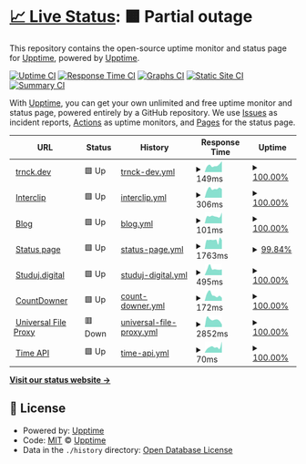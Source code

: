 # [📈 Live Status](https://uptime.trnck.dev): <!--live status--> **🟧 Partial outage**

This repository contains the open-source uptime monitor and status page for [Upptime](https://upptime.js.org), powered by [Upptime](https://github.com/upptime/upptime).

[![Uptime CI](https://github.com/koj-co/upptime/workflows/Uptime%20CI/badge.svg)](https://github.com/koj-co/upptime/actions?query=workflow%3A%22Uptime+CI%22)
[![Response Time CI](https://github.com/koj-co/upptime/workflows/Response%20Time%20CI/badge.svg)](https://github.com/koj-co/upptime/actions?query=workflow%3A%22Response+Time+CI%22)
[![Graphs CI](https://github.com/koj-co/upptime/workflows/Graphs%20CI/badge.svg)](https://github.com/koj-co/upptime/actions?query=workflow%3A%22Graphs+CI%22)
[![Static Site CI](https://github.com/koj-co/upptime/workflows/Static%20Site%20CI/badge.svg)](https://github.com/koj-co/upptime/actions?query=workflow%3A%22Static+Site+CI%22)
[![Summary CI](https://github.com/koj-co/upptime/workflows/Summary%20CI/badge.svg)](https://github.com/koj-co/upptime/actions?query=workflow%3A%22Summary+CI%22)

With [Upptime](https://upptime.js.org), you can get your own unlimited and free uptime monitor and status page, powered entirely by a GitHub repository. We use [Issues](https://github.com/upptime/upptime/issues) as incident reports, [Actions](https://github.com/upptime/upptime/actions) as uptime monitors, and [Pages](https://uptime.trnck.dev) for the status page.

<!--start: status pages-->
<!-- This summary is generated by Upptime (https://github.com/upptime/upptime) -->
<!-- Do not edit this manually, your changes will be overwritten -->
<!-- prettier-ignore -->
| URL | Status | History | Response Time | Uptime |
| --- | ------ | ------- | ------------- | ------ |
| <img alt="" src="https://favicons.githubusercontent.com/trnck.dev" height="13"> [trnck.dev](https://trnck.dev) | 🟩 Up | [trnck-dev.yml](https://github.com/filiptronicek/status/commits/HEAD/history/trnck-dev.yml) | <details><summary><img alt="Response time graph" src="./graphs/trnck-dev/response-time-week.png" height="20"> 149ms</summary><br><a href="https://uptime.trnck.dev/history/trnck-dev"><img alt="Response time 156" src="https://img.shields.io/endpoint?url=https%3A%2F%2Fraw.githubusercontent.com%2Ffiliptronicek%2Fstatus%2FHEAD%2Fapi%2Ftrnck-dev%2Fresponse-time.json"></a><br><a href="https://uptime.trnck.dev/history/trnck-dev"><img alt="24-hour response time 233" src="https://img.shields.io/endpoint?url=https%3A%2F%2Fraw.githubusercontent.com%2Ffiliptronicek%2Fstatus%2FHEAD%2Fapi%2Ftrnck-dev%2Fresponse-time-day.json"></a><br><a href="https://uptime.trnck.dev/history/trnck-dev"><img alt="7-day response time 149" src="https://img.shields.io/endpoint?url=https%3A%2F%2Fraw.githubusercontent.com%2Ffiliptronicek%2Fstatus%2FHEAD%2Fapi%2Ftrnck-dev%2Fresponse-time-week.json"></a><br><a href="https://uptime.trnck.dev/history/trnck-dev"><img alt="30-day response time 145" src="https://img.shields.io/endpoint?url=https%3A%2F%2Fraw.githubusercontent.com%2Ffiliptronicek%2Fstatus%2FHEAD%2Fapi%2Ftrnck-dev%2Fresponse-time-month.json"></a><br><a href="https://uptime.trnck.dev/history/trnck-dev"><img alt="1-year response time 156" src="https://img.shields.io/endpoint?url=https%3A%2F%2Fraw.githubusercontent.com%2Ffiliptronicek%2Fstatus%2FHEAD%2Fapi%2Ftrnck-dev%2Fresponse-time-year.json"></a></details> | <details><summary><a href="https://uptime.trnck.dev/history/trnck-dev">100.00%</a></summary><a href="https://uptime.trnck.dev/history/trnck-dev"><img alt="All-time uptime 100.00%" src="https://img.shields.io/endpoint?url=https%3A%2F%2Fraw.githubusercontent.com%2Ffiliptronicek%2Fstatus%2FHEAD%2Fapi%2Ftrnck-dev%2Fuptime.json"></a><br><a href="https://uptime.trnck.dev/history/trnck-dev"><img alt="24-hour uptime 100.00%" src="https://img.shields.io/endpoint?url=https%3A%2F%2Fraw.githubusercontent.com%2Ffiliptronicek%2Fstatus%2FHEAD%2Fapi%2Ftrnck-dev%2Fuptime-day.json"></a><br><a href="https://uptime.trnck.dev/history/trnck-dev"><img alt="7-day uptime 100.00%" src="https://img.shields.io/endpoint?url=https%3A%2F%2Fraw.githubusercontent.com%2Ffiliptronicek%2Fstatus%2FHEAD%2Fapi%2Ftrnck-dev%2Fuptime-week.json"></a><br><a href="https://uptime.trnck.dev/history/trnck-dev"><img alt="30-day uptime 100.00%" src="https://img.shields.io/endpoint?url=https%3A%2F%2Fraw.githubusercontent.com%2Ffiliptronicek%2Fstatus%2FHEAD%2Fapi%2Ftrnck-dev%2Fuptime-month.json"></a><br><a href="https://uptime.trnck.dev/history/trnck-dev"><img alt="1-year uptime 100.00%" src="https://img.shields.io/endpoint?url=https%3A%2F%2Fraw.githubusercontent.com%2Ffiliptronicek%2Fstatus%2FHEAD%2Fapi%2Ftrnck-dev%2Fuptime-year.json"></a></details>
| <img alt="" src="https://favicons.githubusercontent.com/interclip.app" height="13"> [Interclip](https://interclip.app) | 🟩 Up | [interclip.yml](https://github.com/filiptronicek/status/commits/HEAD/history/interclip.yml) | <details><summary><img alt="Response time graph" src="./graphs/interclip/response-time-week.png" height="20"> 306ms</summary><br><a href="https://uptime.trnck.dev/history/interclip"><img alt="Response time 304" src="https://img.shields.io/endpoint?url=https%3A%2F%2Fraw.githubusercontent.com%2Ffiliptronicek%2Fstatus%2FHEAD%2Fapi%2Finterclip%2Fresponse-time.json"></a><br><a href="https://uptime.trnck.dev/history/interclip"><img alt="24-hour response time 298" src="https://img.shields.io/endpoint?url=https%3A%2F%2Fraw.githubusercontent.com%2Ffiliptronicek%2Fstatus%2FHEAD%2Fapi%2Finterclip%2Fresponse-time-day.json"></a><br><a href="https://uptime.trnck.dev/history/interclip"><img alt="7-day response time 306" src="https://img.shields.io/endpoint?url=https%3A%2F%2Fraw.githubusercontent.com%2Ffiliptronicek%2Fstatus%2FHEAD%2Fapi%2Finterclip%2Fresponse-time-week.json"></a><br><a href="https://uptime.trnck.dev/history/interclip"><img alt="30-day response time 232" src="https://img.shields.io/endpoint?url=https%3A%2F%2Fraw.githubusercontent.com%2Ffiliptronicek%2Fstatus%2FHEAD%2Fapi%2Finterclip%2Fresponse-time-month.json"></a><br><a href="https://uptime.trnck.dev/history/interclip"><img alt="1-year response time 304" src="https://img.shields.io/endpoint?url=https%3A%2F%2Fraw.githubusercontent.com%2Ffiliptronicek%2Fstatus%2FHEAD%2Fapi%2Finterclip%2Fresponse-time-year.json"></a></details> | <details><summary><a href="https://uptime.trnck.dev/history/interclip">100.00%</a></summary><a href="https://uptime.trnck.dev/history/interclip"><img alt="All-time uptime 99.72%" src="https://img.shields.io/endpoint?url=https%3A%2F%2Fraw.githubusercontent.com%2Ffiliptronicek%2Fstatus%2FHEAD%2Fapi%2Finterclip%2Fuptime.json"></a><br><a href="https://uptime.trnck.dev/history/interclip"><img alt="24-hour uptime 100.00%" src="https://img.shields.io/endpoint?url=https%3A%2F%2Fraw.githubusercontent.com%2Ffiliptronicek%2Fstatus%2FHEAD%2Fapi%2Finterclip%2Fuptime-day.json"></a><br><a href="https://uptime.trnck.dev/history/interclip"><img alt="7-day uptime 100.00%" src="https://img.shields.io/endpoint?url=https%3A%2F%2Fraw.githubusercontent.com%2Ffiliptronicek%2Fstatus%2FHEAD%2Fapi%2Finterclip%2Fuptime-week.json"></a><br><a href="https://uptime.trnck.dev/history/interclip"><img alt="30-day uptime 99.90%" src="https://img.shields.io/endpoint?url=https%3A%2F%2Fraw.githubusercontent.com%2Ffiliptronicek%2Fstatus%2FHEAD%2Fapi%2Finterclip%2Fuptime-month.json"></a><br><a href="https://uptime.trnck.dev/history/interclip"><img alt="1-year uptime 99.72%" src="https://img.shields.io/endpoint?url=https%3A%2F%2Fraw.githubusercontent.com%2Ffiliptronicek%2Fstatus%2FHEAD%2Fapi%2Finterclip%2Fuptime-year.json"></a></details>
| <img alt="" src="https://favicons.githubusercontent.com/blog.trnck.dev" height="13"> [Blog](https://blog.trnck.dev) | 🟩 Up | [blog.yml](https://github.com/filiptronicek/status/commits/HEAD/history/blog.yml) | <details><summary><img alt="Response time graph" src="./graphs/blog/response-time-week.png" height="20"> 101ms</summary><br><a href="https://uptime.trnck.dev/history/blog"><img alt="Response time 166" src="https://img.shields.io/endpoint?url=https%3A%2F%2Fraw.githubusercontent.com%2Ffiliptronicek%2Fstatus%2FHEAD%2Fapi%2Fblog%2Fresponse-time.json"></a><br><a href="https://uptime.trnck.dev/history/blog"><img alt="24-hour response time 149" src="https://img.shields.io/endpoint?url=https%3A%2F%2Fraw.githubusercontent.com%2Ffiliptronicek%2Fstatus%2FHEAD%2Fapi%2Fblog%2Fresponse-time-day.json"></a><br><a href="https://uptime.trnck.dev/history/blog"><img alt="7-day response time 101" src="https://img.shields.io/endpoint?url=https%3A%2F%2Fraw.githubusercontent.com%2Ffiliptronicek%2Fstatus%2FHEAD%2Fapi%2Fblog%2Fresponse-time-week.json"></a><br><a href="https://uptime.trnck.dev/history/blog"><img alt="30-day response time 166" src="https://img.shields.io/endpoint?url=https%3A%2F%2Fraw.githubusercontent.com%2Ffiliptronicek%2Fstatus%2FHEAD%2Fapi%2Fblog%2Fresponse-time-month.json"></a><br><a href="https://uptime.trnck.dev/history/blog"><img alt="1-year response time 166" src="https://img.shields.io/endpoint?url=https%3A%2F%2Fraw.githubusercontent.com%2Ffiliptronicek%2Fstatus%2FHEAD%2Fapi%2Fblog%2Fresponse-time-year.json"></a></details> | <details><summary><a href="https://uptime.trnck.dev/history/blog">100.00%</a></summary><a href="https://uptime.trnck.dev/history/blog"><img alt="All-time uptime 100.00%" src="https://img.shields.io/endpoint?url=https%3A%2F%2Fraw.githubusercontent.com%2Ffiliptronicek%2Fstatus%2FHEAD%2Fapi%2Fblog%2Fuptime.json"></a><br><a href="https://uptime.trnck.dev/history/blog"><img alt="24-hour uptime 100.00%" src="https://img.shields.io/endpoint?url=https%3A%2F%2Fraw.githubusercontent.com%2Ffiliptronicek%2Fstatus%2FHEAD%2Fapi%2Fblog%2Fuptime-day.json"></a><br><a href="https://uptime.trnck.dev/history/blog"><img alt="7-day uptime 100.00%" src="https://img.shields.io/endpoint?url=https%3A%2F%2Fraw.githubusercontent.com%2Ffiliptronicek%2Fstatus%2FHEAD%2Fapi%2Fblog%2Fuptime-week.json"></a><br><a href="https://uptime.trnck.dev/history/blog"><img alt="30-day uptime 100.00%" src="https://img.shields.io/endpoint?url=https%3A%2F%2Fraw.githubusercontent.com%2Ffiliptronicek%2Fstatus%2FHEAD%2Fapi%2Fblog%2Fuptime-month.json"></a><br><a href="https://uptime.trnck.dev/history/blog"><img alt="1-year uptime 100.00%" src="https://img.shields.io/endpoint?url=https%3A%2F%2Fraw.githubusercontent.com%2Ffiliptronicek%2Fstatus%2FHEAD%2Fapi%2Fblog%2Fuptime-year.json"></a></details>
| <img alt="" src="https://favicons.githubusercontent.com/status.trnck.dev" height="13"> [Status page](https://status.trnck.dev) | 🟩 Up | [status-page.yml](https://github.com/filiptronicek/status/commits/HEAD/history/status-page.yml) | <details><summary><img alt="Response time graph" src="./graphs/status-page/response-time-week.png" height="20"> 1763ms</summary><br><a href="https://uptime.trnck.dev/history/status-page"><img alt="Response time 1991" src="https://img.shields.io/endpoint?url=https%3A%2F%2Fraw.githubusercontent.com%2Ffiliptronicek%2Fstatus%2FHEAD%2Fapi%2Fstatus-page%2Fresponse-time.json"></a><br><a href="https://uptime.trnck.dev/history/status-page"><img alt="24-hour response time 3066" src="https://img.shields.io/endpoint?url=https%3A%2F%2Fraw.githubusercontent.com%2Ffiliptronicek%2Fstatus%2FHEAD%2Fapi%2Fstatus-page%2Fresponse-time-day.json"></a><br><a href="https://uptime.trnck.dev/history/status-page"><img alt="7-day response time 1763" src="https://img.shields.io/endpoint?url=https%3A%2F%2Fraw.githubusercontent.com%2Ffiliptronicek%2Fstatus%2FHEAD%2Fapi%2Fstatus-page%2Fresponse-time-week.json"></a><br><a href="https://uptime.trnck.dev/history/status-page"><img alt="30-day response time 2194" src="https://img.shields.io/endpoint?url=https%3A%2F%2Fraw.githubusercontent.com%2Ffiliptronicek%2Fstatus%2FHEAD%2Fapi%2Fstatus-page%2Fresponse-time-month.json"></a><br><a href="https://uptime.trnck.dev/history/status-page"><img alt="1-year response time 1991" src="https://img.shields.io/endpoint?url=https%3A%2F%2Fraw.githubusercontent.com%2Ffiliptronicek%2Fstatus%2FHEAD%2Fapi%2Fstatus-page%2Fresponse-time-year.json"></a></details> | <details><summary><a href="https://uptime.trnck.dev/history/status-page">99.84%</a></summary><a href="https://uptime.trnck.dev/history/status-page"><img alt="All-time uptime 99.55%" src="https://img.shields.io/endpoint?url=https%3A%2F%2Fraw.githubusercontent.com%2Ffiliptronicek%2Fstatus%2FHEAD%2Fapi%2Fstatus-page%2Fuptime.json"></a><br><a href="https://uptime.trnck.dev/history/status-page"><img alt="24-hour uptime 98.86%" src="https://img.shields.io/endpoint?url=https%3A%2F%2Fraw.githubusercontent.com%2Ffiliptronicek%2Fstatus%2FHEAD%2Fapi%2Fstatus-page%2Fuptime-day.json"></a><br><a href="https://uptime.trnck.dev/history/status-page"><img alt="7-day uptime 99.84%" src="https://img.shields.io/endpoint?url=https%3A%2F%2Fraw.githubusercontent.com%2Ffiliptronicek%2Fstatus%2FHEAD%2Fapi%2Fstatus-page%2Fuptime-week.json"></a><br><a href="https://uptime.trnck.dev/history/status-page"><img alt="30-day uptime 99.75%" src="https://img.shields.io/endpoint?url=https%3A%2F%2Fraw.githubusercontent.com%2Ffiliptronicek%2Fstatus%2FHEAD%2Fapi%2Fstatus-page%2Fuptime-month.json"></a><br><a href="https://uptime.trnck.dev/history/status-page"><img alt="1-year uptime 99.55%" src="https://img.shields.io/endpoint?url=https%3A%2F%2Fraw.githubusercontent.com%2Ffiliptronicek%2Fstatus%2FHEAD%2Fapi%2Fstatus-page%2Fuptime-year.json"></a></details>
| <img alt="" src="https://favicons.githubusercontent.com/studuj.digital" height="13"> [Studuj.digital](https://studuj.digital) | 🟩 Up | [studuj-digital.yml](https://github.com/filiptronicek/status/commits/HEAD/history/studuj-digital.yml) | <details><summary><img alt="Response time graph" src="./graphs/studuj-digital/response-time-week.png" height="20"> 495ms</summary><br><a href="https://uptime.trnck.dev/history/studuj-digital"><img alt="Response time 512" src="https://img.shields.io/endpoint?url=https%3A%2F%2Fraw.githubusercontent.com%2Ffiliptronicek%2Fstatus%2FHEAD%2Fapi%2Fstuduj-digital%2Fresponse-time.json"></a><br><a href="https://uptime.trnck.dev/history/studuj-digital"><img alt="24-hour response time 440" src="https://img.shields.io/endpoint?url=https%3A%2F%2Fraw.githubusercontent.com%2Ffiliptronicek%2Fstatus%2FHEAD%2Fapi%2Fstuduj-digital%2Fresponse-time-day.json"></a><br><a href="https://uptime.trnck.dev/history/studuj-digital"><img alt="7-day response time 495" src="https://img.shields.io/endpoint?url=https%3A%2F%2Fraw.githubusercontent.com%2Ffiliptronicek%2Fstatus%2FHEAD%2Fapi%2Fstuduj-digital%2Fresponse-time-week.json"></a><br><a href="https://uptime.trnck.dev/history/studuj-digital"><img alt="30-day response time 476" src="https://img.shields.io/endpoint?url=https%3A%2F%2Fraw.githubusercontent.com%2Ffiliptronicek%2Fstatus%2FHEAD%2Fapi%2Fstuduj-digital%2Fresponse-time-month.json"></a><br><a href="https://uptime.trnck.dev/history/studuj-digital"><img alt="1-year response time 512" src="https://img.shields.io/endpoint?url=https%3A%2F%2Fraw.githubusercontent.com%2Ffiliptronicek%2Fstatus%2FHEAD%2Fapi%2Fstuduj-digital%2Fresponse-time-year.json"></a></details> | <details><summary><a href="https://uptime.trnck.dev/history/studuj-digital">100.00%</a></summary><a href="https://uptime.trnck.dev/history/studuj-digital"><img alt="All-time uptime 99.93%" src="https://img.shields.io/endpoint?url=https%3A%2F%2Fraw.githubusercontent.com%2Ffiliptronicek%2Fstatus%2FHEAD%2Fapi%2Fstuduj-digital%2Fuptime.json"></a><br><a href="https://uptime.trnck.dev/history/studuj-digital"><img alt="24-hour uptime 100.00%" src="https://img.shields.io/endpoint?url=https%3A%2F%2Fraw.githubusercontent.com%2Ffiliptronicek%2Fstatus%2FHEAD%2Fapi%2Fstuduj-digital%2Fuptime-day.json"></a><br><a href="https://uptime.trnck.dev/history/studuj-digital"><img alt="7-day uptime 100.00%" src="https://img.shields.io/endpoint?url=https%3A%2F%2Fraw.githubusercontent.com%2Ffiliptronicek%2Fstatus%2FHEAD%2Fapi%2Fstuduj-digital%2Fuptime-week.json"></a><br><a href="https://uptime.trnck.dev/history/studuj-digital"><img alt="30-day uptime 99.91%" src="https://img.shields.io/endpoint?url=https%3A%2F%2Fraw.githubusercontent.com%2Ffiliptronicek%2Fstatus%2FHEAD%2Fapi%2Fstuduj-digital%2Fuptime-month.json"></a><br><a href="https://uptime.trnck.dev/history/studuj-digital"><img alt="1-year uptime 99.93%" src="https://img.shields.io/endpoint?url=https%3A%2F%2Fraw.githubusercontent.com%2Ffiliptronicek%2Fstatus%2FHEAD%2Fapi%2Fstuduj-digital%2Fuptime-year.json"></a></details>
| <img alt="" src="https://favicons.githubusercontent.com/countdowner.now.sh" height="13"> [CountDowner](https://countdowner.now.sh) | 🟩 Up | [count-downer.yml](https://github.com/filiptronicek/status/commits/HEAD/history/count-downer.yml) | <details><summary><img alt="Response time graph" src="./graphs/count-downer/response-time-week.png" height="20"> 172ms</summary><br><a href="https://uptime.trnck.dev/history/count-downer"><img alt="Response time 221" src="https://img.shields.io/endpoint?url=https%3A%2F%2Fraw.githubusercontent.com%2Ffiliptronicek%2Fstatus%2FHEAD%2Fapi%2Fcount-downer%2Fresponse-time.json"></a><br><a href="https://uptime.trnck.dev/history/count-downer"><img alt="24-hour response time 89" src="https://img.shields.io/endpoint?url=https%3A%2F%2Fraw.githubusercontent.com%2Ffiliptronicek%2Fstatus%2FHEAD%2Fapi%2Fcount-downer%2Fresponse-time-day.json"></a><br><a href="https://uptime.trnck.dev/history/count-downer"><img alt="7-day response time 172" src="https://img.shields.io/endpoint?url=https%3A%2F%2Fraw.githubusercontent.com%2Ffiliptronicek%2Fstatus%2FHEAD%2Fapi%2Fcount-downer%2Fresponse-time-week.json"></a><br><a href="https://uptime.trnck.dev/history/count-downer"><img alt="30-day response time 168" src="https://img.shields.io/endpoint?url=https%3A%2F%2Fraw.githubusercontent.com%2Ffiliptronicek%2Fstatus%2FHEAD%2Fapi%2Fcount-downer%2Fresponse-time-month.json"></a><br><a href="https://uptime.trnck.dev/history/count-downer"><img alt="1-year response time 221" src="https://img.shields.io/endpoint?url=https%3A%2F%2Fraw.githubusercontent.com%2Ffiliptronicek%2Fstatus%2FHEAD%2Fapi%2Fcount-downer%2Fresponse-time-year.json"></a></details> | <details><summary><a href="https://uptime.trnck.dev/history/count-downer">100.00%</a></summary><a href="https://uptime.trnck.dev/history/count-downer"><img alt="All-time uptime 99.98%" src="https://img.shields.io/endpoint?url=https%3A%2F%2Fraw.githubusercontent.com%2Ffiliptronicek%2Fstatus%2FHEAD%2Fapi%2Fcount-downer%2Fuptime.json"></a><br><a href="https://uptime.trnck.dev/history/count-downer"><img alt="24-hour uptime 100.00%" src="https://img.shields.io/endpoint?url=https%3A%2F%2Fraw.githubusercontent.com%2Ffiliptronicek%2Fstatus%2FHEAD%2Fapi%2Fcount-downer%2Fuptime-day.json"></a><br><a href="https://uptime.trnck.dev/history/count-downer"><img alt="7-day uptime 100.00%" src="https://img.shields.io/endpoint?url=https%3A%2F%2Fraw.githubusercontent.com%2Ffiliptronicek%2Fstatus%2FHEAD%2Fapi%2Fcount-downer%2Fuptime-week.json"></a><br><a href="https://uptime.trnck.dev/history/count-downer"><img alt="30-day uptime 99.95%" src="https://img.shields.io/endpoint?url=https%3A%2F%2Fraw.githubusercontent.com%2Ffiliptronicek%2Fstatus%2FHEAD%2Fapi%2Fcount-downer%2Fuptime-month.json"></a><br><a href="https://uptime.trnck.dev/history/count-downer"><img alt="1-year uptime 99.98%" src="https://img.shields.io/endpoint?url=https%3A%2F%2Fraw.githubusercontent.com%2Ffiliptronicek%2Fstatus%2FHEAD%2Fapi%2Fcount-downer%2Fuptime-year.json"></a></details>
| <img alt="" src="https://favicons.githubusercontent.com/external.trnck.dev" height="13"> [Universal File Proxy](https://external.trnck.dev/?url=https://www.electronicbeats.net/app/uploads/2016/06/rickastley.jpg) | 🟥 Down | [universal-file-proxy.yml](https://github.com/filiptronicek/status/commits/HEAD/history/universal-file-proxy.yml) | <details><summary><img alt="Response time graph" src="./graphs/universal-file-proxy/response-time-week.png" height="20"> 2852ms</summary><br><a href="https://uptime.trnck.dev/history/universal-file-proxy"><img alt="Response time 2489" src="https://img.shields.io/endpoint?url=https%3A%2F%2Fraw.githubusercontent.com%2Ffiliptronicek%2Fstatus%2FHEAD%2Fapi%2Funiversal-file-proxy%2Fresponse-time.json"></a><br><a href="https://uptime.trnck.dev/history/universal-file-proxy"><img alt="24-hour response time 5403" src="https://img.shields.io/endpoint?url=https%3A%2F%2Fraw.githubusercontent.com%2Ffiliptronicek%2Fstatus%2FHEAD%2Fapi%2Funiversal-file-proxy%2Fresponse-time-day.json"></a><br><a href="https://uptime.trnck.dev/history/universal-file-proxy"><img alt="7-day response time 2852" src="https://img.shields.io/endpoint?url=https%3A%2F%2Fraw.githubusercontent.com%2Ffiliptronicek%2Fstatus%2FHEAD%2Fapi%2Funiversal-file-proxy%2Fresponse-time-week.json"></a><br><a href="https://uptime.trnck.dev/history/universal-file-proxy"><img alt="30-day response time 2504" src="https://img.shields.io/endpoint?url=https%3A%2F%2Fraw.githubusercontent.com%2Ffiliptronicek%2Fstatus%2FHEAD%2Fapi%2Funiversal-file-proxy%2Fresponse-time-month.json"></a><br><a href="https://uptime.trnck.dev/history/universal-file-proxy"><img alt="1-year response time 2489" src="https://img.shields.io/endpoint?url=https%3A%2F%2Fraw.githubusercontent.com%2Ffiliptronicek%2Fstatus%2FHEAD%2Fapi%2Funiversal-file-proxy%2Fresponse-time-year.json"></a></details> | <details><summary><a href="https://uptime.trnck.dev/history/universal-file-proxy">100.00%</a></summary><a href="https://uptime.trnck.dev/history/universal-file-proxy"><img alt="All-time uptime 100.00%" src="https://img.shields.io/endpoint?url=https%3A%2F%2Fraw.githubusercontent.com%2Ffiliptronicek%2Fstatus%2FHEAD%2Fapi%2Funiversal-file-proxy%2Fuptime.json"></a><br><a href="https://uptime.trnck.dev/history/universal-file-proxy"><img alt="24-hour uptime 99.99%" src="https://img.shields.io/endpoint?url=https%3A%2F%2Fraw.githubusercontent.com%2Ffiliptronicek%2Fstatus%2FHEAD%2Fapi%2Funiversal-file-proxy%2Fuptime-day.json"></a><br><a href="https://uptime.trnck.dev/history/universal-file-proxy"><img alt="7-day uptime 100.00%" src="https://img.shields.io/endpoint?url=https%3A%2F%2Fraw.githubusercontent.com%2Ffiliptronicek%2Fstatus%2FHEAD%2Fapi%2Funiversal-file-proxy%2Fuptime-week.json"></a><br><a href="https://uptime.trnck.dev/history/universal-file-proxy"><img alt="30-day uptime 100.00%" src="https://img.shields.io/endpoint?url=https%3A%2F%2Fraw.githubusercontent.com%2Ffiliptronicek%2Fstatus%2FHEAD%2Fapi%2Funiversal-file-proxy%2Fuptime-month.json"></a><br><a href="https://uptime.trnck.dev/history/universal-file-proxy"><img alt="1-year uptime 100.00%" src="https://img.shields.io/endpoint?url=https%3A%2F%2Fraw.githubusercontent.com%2Ffiliptronicek%2Fstatus%2FHEAD%2Fapi%2Funiversal-file-proxy%2Fuptime-year.json"></a></details>
| <img alt="" src="https://favicons.githubusercontent.com/trnck.dev" height="13"> [Time API](https://trnck.dev/time) | 🟩 Up | [time-api.yml](https://github.com/filiptronicek/status/commits/HEAD/history/time-api.yml) | <details><summary><img alt="Response time graph" src="./graphs/time-api/response-time-week.png" height="20"> 70ms</summary><br><a href="https://uptime.trnck.dev/history/time-api"><img alt="Response time 68" src="https://img.shields.io/endpoint?url=https%3A%2F%2Fraw.githubusercontent.com%2Ffiliptronicek%2Fstatus%2FHEAD%2Fapi%2Ftime-api%2Fresponse-time.json"></a><br><a href="https://uptime.trnck.dev/history/time-api"><img alt="24-hour response time 134" src="https://img.shields.io/endpoint?url=https%3A%2F%2Fraw.githubusercontent.com%2Ffiliptronicek%2Fstatus%2FHEAD%2Fapi%2Ftime-api%2Fresponse-time-day.json"></a><br><a href="https://uptime.trnck.dev/history/time-api"><img alt="7-day response time 70" src="https://img.shields.io/endpoint?url=https%3A%2F%2Fraw.githubusercontent.com%2Ffiliptronicek%2Fstatus%2FHEAD%2Fapi%2Ftime-api%2Fresponse-time-week.json"></a><br><a href="https://uptime.trnck.dev/history/time-api"><img alt="30-day response time 64" src="https://img.shields.io/endpoint?url=https%3A%2F%2Fraw.githubusercontent.com%2Ffiliptronicek%2Fstatus%2FHEAD%2Fapi%2Ftime-api%2Fresponse-time-month.json"></a><br><a href="https://uptime.trnck.dev/history/time-api"><img alt="1-year response time 68" src="https://img.shields.io/endpoint?url=https%3A%2F%2Fraw.githubusercontent.com%2Ffiliptronicek%2Fstatus%2FHEAD%2Fapi%2Ftime-api%2Fresponse-time-year.json"></a></details> | <details><summary><a href="https://uptime.trnck.dev/history/time-api">100.00%</a></summary><a href="https://uptime.trnck.dev/history/time-api"><img alt="All-time uptime 100.00%" src="https://img.shields.io/endpoint?url=https%3A%2F%2Fraw.githubusercontent.com%2Ffiliptronicek%2Fstatus%2FHEAD%2Fapi%2Ftime-api%2Fuptime.json"></a><br><a href="https://uptime.trnck.dev/history/time-api"><img alt="24-hour uptime 100.00%" src="https://img.shields.io/endpoint?url=https%3A%2F%2Fraw.githubusercontent.com%2Ffiliptronicek%2Fstatus%2FHEAD%2Fapi%2Ftime-api%2Fuptime-day.json"></a><br><a href="https://uptime.trnck.dev/history/time-api"><img alt="7-day uptime 100.00%" src="https://img.shields.io/endpoint?url=https%3A%2F%2Fraw.githubusercontent.com%2Ffiliptronicek%2Fstatus%2FHEAD%2Fapi%2Ftime-api%2Fuptime-week.json"></a><br><a href="https://uptime.trnck.dev/history/time-api"><img alt="30-day uptime 100.00%" src="https://img.shields.io/endpoint?url=https%3A%2F%2Fraw.githubusercontent.com%2Ffiliptronicek%2Fstatus%2FHEAD%2Fapi%2Ftime-api%2Fuptime-month.json"></a><br><a href="https://uptime.trnck.dev/history/time-api"><img alt="1-year uptime 100.00%" src="https://img.shields.io/endpoint?url=https%3A%2F%2Fraw.githubusercontent.com%2Ffiliptronicek%2Fstatus%2FHEAD%2Fapi%2Ftime-api%2Fuptime-year.json"></a></details>

<!--end: status pages-->

[**Visit our status website →**](https://uptime.trnck.dev)

## 📄 License

- Powered by: [Upptime](https://github.com/upptime/upptime)
- Code: [MIT](./LICENSE) © [Upptime](https://upptime.js.org)
- Data in the `./history` directory: [Open Database License](https://opendatacommons.org/licenses/odbl/1-0/)
